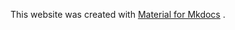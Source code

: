 This website was created with [Material for Mkdocs](https://squidfunk.github.io/mkdocs-material/) .
